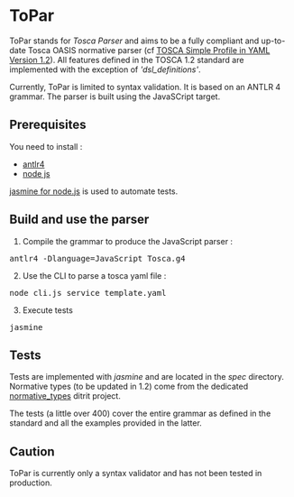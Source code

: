 # ToPar
ToPar stands for *Tosca Parser* and aims to be a fully compliant and up-to-date Tosca OASIS normative parser 
(cf [TOSCA Simple Profile in YAML Version 1.2](http://docs.oasis-open.org/tosca/TOSCA-Simple-Profile-YAML/v1.2/TOSCA-Simple-Profile-YAML-v1.2.pdf)).
All features defined in the TOSCA 1.2 standard are implemented with the exception of *'dsl_definitions'*.

Currently, ToPar is limited to syntax validation.
It is based on an ANTLR 4 grammar. The parser is built using the JavaSCript target.

## Prerequisites
You need to install :
- [antlr4](http://www.antlr.org/)
- [node js](https://nodejs.org/en/) 

[jasmine for node.js](https://jasmine.github.io/2.0/node.html) is used to automate tests.

## Build and use the parser
1. Compile the grammar to produce the JavaScript parser :
<pre>antlr4 -Dlanguage=JavaScript Tosca.g4</pre>
2. Use the CLI to parse a tosca yaml file :
<pre>node cli.js service_template.yaml</pre>
3. Execute tests
<pre>jasmine</pre>

## Tests
Tests are implemented with *jasmine* and are located in the *spec* directory.
Normative types (to be updated in 1.2) come from the dedicated [normative_types](https://github.com/ditrit/normative_types) ditrit project.

The tests (a little over 400) cover the entire grammar as defined in the standard and all the examples provided in the latter.

## Caution
ToPar is currently only a syntax validator and has not been tested in production. 
